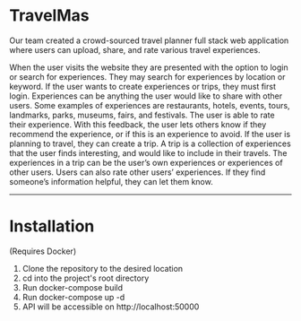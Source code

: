 # TravelMas

Our team created a crowd-sourced travel planner full stack web application where users can upload, share, and rate various travel experiences.

When the user visits the website they are presented with the option to login or search for experiences. They may search for experiences by location or keyword. If the user wants to create experiences or trips, they must first login. Experiences can be anything the user would like to share with other users. Some examples of experiences are restaurants, hotels, events, tours, landmarks, parks, museums, fairs, and festivals. The user is able to rate their experience. With this feedback, the user lets others know if they recommend the experience, or if this is an experience to avoid. If the user is planning to travel, they can create a trip. A trip is a collection of experiences that the user finds interesting, and would like to include in their travels. The experiences in a trip can be the user’s own experiences or experiences of other users. Users can also rate other users’ experiences. If they find someone’s information helpful, they can let them know.

-----
# Installation

(Requires Docker)

1. Clone the repository to the desired location
2. cd into the project's root directory
3. Run docker-compose build
4. Run docker-compose up -d
5. API will be accessible on http://localhost:50000
